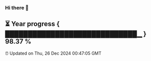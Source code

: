 ### Hi there 👋
⏳ Year progress { █████████████████████████████▁ } 98.37 %
---
⏰ Updated on Thu, 26 Dec 2024 00:47:05 GMT

